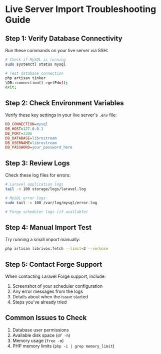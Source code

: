 # Live Server Import Troubleshooting Guide

## Step 1: Verify Database Connectivity
Run these commands on your live server via SSH:

```bash
# Check if MySQL is running
sudo systemctl status mysql

# Test database connection
php artisan tinker
\DB::connection()->getPdo();
exit;
```

## Step 2: Check Environment Variables
Verify these key settings in your live server's `.env` file:

```ini
DB_CONNECTION=mysql
DB_HOST=127.0.0.1
DB_PORT=3306
DB_DATABASE=librostream
DB_USERNAME=librostream
DB_PASSWORD=your_password_here
```

## Step 3: Review Logs
Check these log files for errors:

```bash
# Laravel application logs
tail -n 100 storage/logs/laravel.log

# MySQL error logs
sudo tail -n 100 /var/log/mysql/error.log

# Forge scheduler logs (if available)
```

## Step 4: Manual Import Test
Try running a small import manually:

```bash
php artisan librivox:fetch --limit=2 --verbose
```

## Step 5: Contact Forge Support
When contacting Laravel Forge support, include:
1. Screenshot of your scheduler configuration
2. Any error messages from the logs
3. Details about when the issue started
4. Steps you've already tried

## Common Issues to Check
1. Database user permissions
2. Available disk space (`df -h`)
3. Memory usage (`free -m`)
4. PHP memory limits (`php -i | grep memory_limit`)
